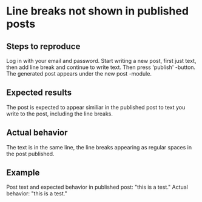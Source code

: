 # Line breaks not shown in published posts

## Steps to reproduce
Log in with your email and password. Start writing a new post, first just text, then add line break and continue to write text. Then press 'publish' -button. The generated post appears under the new post -module.

## Expected results
The post is expected to appear similiar in the published post to text you write to the post, including the line breaks.

## Actual behavior
The text is in the same line, the line breaks appearing as regular spaces in the post published.

## Example
Post text and expected behavior in published post:
"this is
 a test."
Actual behavior:
"this is a test."